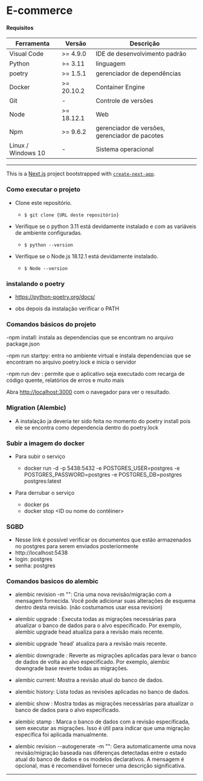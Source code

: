 # E-commerce

#### Requisitos

| Ferramenta        | Versão     | Descrição                                             |
|-------------------|------------|-------------------------------------------------------|
| Visual Code       | >= 4.9.0   | IDE de desenvolvimento padrão                         |
| Python            | >= 3.11    | linguagem                                             |
| poetry            | >= 1.5.1   | gerenciador de dependências                           |
| Docker            | >= 20.10.2 | Container Engine                                      |
| Git               | -          | Controle de versões                                   |
| Node              | >= 18.12.1 | Web                                                   |
| Npm               | >= 9.6.2   | gerenciador de versões, gerenciador de pacotes        |
| Linux / Windows 10| -          | Sistema operacional                                   |

<hr />

This is a [Next.js](https://nextjs.org/) project bootstrapped with [`create-next-app`](https://github.com/vercel/next.js/tree/canary/packages/create-next-app).

### Como executar o projeto

- Clone este repositório.
  - `$ git clone {URL deste repositório} `
- Verifique se o python 3.11 está devidamente instalado e com as variáveis de ambiente configuradas.

  - `$ python --version`

- Verifique se o Node.js 18.12.1 está devidamente instalado.

  - `$ Node --version`

### instalando o poetry 

- https://python-poetry.org/docs/ 

- obs depois da instalação verificar o PATH

### Comandos básicos do projeto

  -npm install: instala as dependencias que se encontram no arquivo package.json

  -npm run startpy: entra no ambiente virtual e instala dependencias que se encontram no arquivo poetry.lock e inicia o servidor

  -npm run dev :  permite que o aplicativo seja executado com recarga de código quente, relatórios de erros e muito mais

  Abra [http://localhost:3000](http://localhost:3000) com o navegador para ver o resultado.


### Migration (Alembic)
- A instalação ja deveria ter sido feita no momento do poetry install pois ele se encontra como dependencia dentro do poetry.lock

### Subir a imagem do docker
- Para subir o serviço
  - docker run -d -p 5438:5432 -e POSTGRES_USER=postgres -e POSTGRES_PASSWORD=postgres -e POSTGRES_DB=postgres postgres:latest
  
- Para derrubar o serviço
  - docker ps
  - docker stop <ID ou nome do contêiner>

### SGBD
- Nesse link é possível verificar os documentos que estão armazenados no postgres para serem enviados posteriormente
- http://localhost:5438
- login: postgres
- senha: postgres



### Comandos basicos do alembic
- alembic revision -m "<mensagem>": Cria uma nova revisão/migração com a mensagem fornecida. Você pode adicionar suas alterações de esquema dentro desta revisão. (não costumamos usar essa revision)

- alembic upgrade <target>: Executa todas as migrações necessárias para atualizar o banco de dados para o alvo especificado. Por exemplo, alembic upgrade head atualiza para a revisão mais recente.

- alembic upgrade 'head' atualiza para a revisão mais recente.

- alembic downgrade <target>: Reverte as migrações aplicadas para levar o banco de dados de volta ao alvo especificado. Por exemplo, alembic downgrade base reverte todas as migrações.

- alembic current: Mostra a revisão atual do banco de dados.

- alembic history: Lista todas as revisões aplicadas no banco de dados.

- alembic show <target>: Mostra todas as migrações necessárias para atualizar o banco de dados para o alvo especificado.

- alembic stamp <target>: Marca o banco de dados com a revisão especificada, sem executar as migrações. Isso é útil para indicar que uma migração específica foi aplicada manualmente.

- alembic revision --autogenerate -m "<mensagem>": Gera automaticamente uma nova revisão/migração baseada nas diferenças detectadas entre o estado atual do banco de dados e os modelos declarativos. A mensagem é opcional, mas é recomendável fornecer uma descrição significativa.

<hr />

